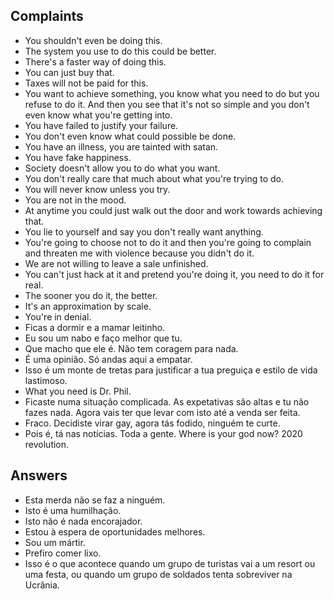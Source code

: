 ## Complaints
- You shouldn't even be doing this.
- The system you use to do this could be better.
- There's a faster way of doing this.
- You can just buy that.
- Taxes will not be paid for this.
- You want to achieve something, you know what you need to do but you refuse to do it. And then you see that it's not so simple and you don't even know what you're getting into.
- You have failed to justify your failure.
- You don't even know what could possible be done.
- You have an illness, you are tainted with satan.
- You have fake happiness.
- Society doesn't allow you to do what you want.
- You don't really care that much about what you're trying to do.
- You will never know unless you try.
- You are not in the mood.
- At anytime you could just walk out the door and work towards achieving that.
- You lie to yourself and say you don't really want anything.
- You're going to choose not to do it and then you're going to complain and threaten me with violence because you didn't do it.
- We are not willing to leave a sale unfinished.
- You can't just hack at it and pretend you're doing it, you need to do it for real.
- The sooner you do it, the better.
- It's an approximation by scale.
- You're in denial.
- Ficas a dormir e a mamar leitinho.
- Eu sou um nabo e faço melhor que tu.
- Que macho que ele é. Não tem coragem para nada.
- É uma opinião. Só andas aqui a empatar.
- Isso é um monte de tretas para justificar a tua preguiça e estilo de vida lastimoso.
- What you need is Dr. Phil.
- Ficaste numa situação complicada. As expetativas são altas e tu não fazes nada. Agora vais ter que levar com isto até a venda ser feita.
- Fraco. Decidiste virar gay, agora tás fodido, ninguém te curte.
- Pois é, tá nas notícias. Toda a gente. Where is your god now? 2020 revolution.

## Answers
- Esta merda não se faz a ninguém.
- Isto é uma humilhação.
- Isto não é nada encorajador.
- Estou à espera de oportunidades melhores.
- Sou um mártir.
- Prefiro comer lixo.
- Isso é o que acontece quando um grupo de turistas vai a um resort ou uma festa, ou quando um grupo de soldados tenta sobreviver na Ucrânia.

